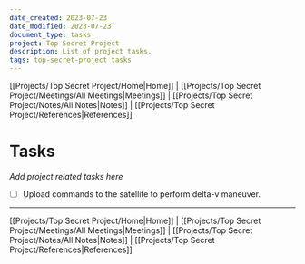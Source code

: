 ```yaml
---
date_created: 2023-07-23
date_modified: 2023-07-23
document_type: tasks
project: Top Secret Project
description: List of project tasks.
tags: top-secret-project tasks
---
```

[[Projects/Top Secret Project/Home|Home]] | [[Projects/Top Secret Project/Meetings/All Meetings|Meetings]] | [[Projects/Top Secret Project/Notes/All Notes|Notes]] | [[Projects/Top Secret Project/References|References]]
# Tasks
*Add project related tasks here*
- [ ] Upload commands to the satellite to perform delta-v maneuver.

---
[[Projects/Top Secret Project/Home|Home]] | [[Projects/Top Secret Project/Meetings/All Meetings|Meetings]] | [[Projects/Top Secret Project/Notes/All Notes|Notes]] | [[Projects/Top Secret Project/References|References]]